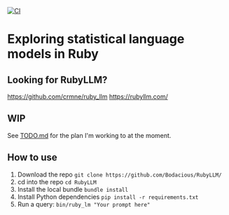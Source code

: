 [![CI](https://github.com/Bodacious/RubyLLM/actions/workflows/ci.yml/badge.svg)](https://github.com/Bodacious/RubyLLM/actions/workflows/ci.yml)

# Exploring statistical language models in Ruby

## Looking for RubyLLM?

https://github.com/crmne/ruby_llm
https://rubyllm.com/


## WIP

See [TODO.md](./TODO.md) for the plan I'm working to at the moment.

## How to use

1. Download the repo `git clone https://github.com/Bodacious/RubyLLM/`
2. cd into the repo `cd RubyLLM`
3. Install the local bundle `bundle install`
4. Install Python dependencies `pip install -r requirements.txt`
5. Run a query: `bin/ruby_lm "Your prompt here"`
